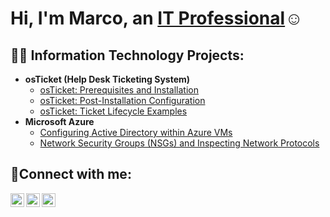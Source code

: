 <h1>Hi, I'm Marco, an <a href="https://linkedin.com/in/Josh">IT Professional</a>☺</h1>

<h2>👨‍💻 Information Technology Projects:</h2>

- <b>osTicket (Help Desk Ticketing System)</b>
  - [osTicket: Prerequisites and Installation](https://github.com/Markantonio501/osticket-prereqs)
  - [osTicket: Post-Installation Configuration](https://github.com/Markantonio501/post-install-config)
  - [osTicket: Ticket Lifecycle Examples](https://github.com/Markantonio501/ticket-lifecycle)
- <b>Microsoft Azure</b>
  - [Configuring Active Directory within Azure VMs](https://github.com/Markantonio501/configure-ad)
  - [Network Security Groups (NSGs) and Inspecting Network Protocols](https://github.com/Markantonio501/azure-network-protocols)

<h2>🤳Connect with me:</h2>

[<img align="left" alt="Josh | Twitter" width="22px" src="https://cdn.jsdelivr.net/npm/simple-icons@v3/icons/twitter.svg" />][twitter]
[<img align="left" alt="Josh | LinkedIn" width="22px" src="https://cdn.jsdelivr.net/npm/simple-icons@v3/icons/linkedin.svg" />][linkedin]
[<img align="left" alt="Josh | Instagram" width="22px" src="https://cdn.jsdelivr.net/npm/simple-icons@v3/icons/instagram.svg" />][instagram]

[twitter]: https://twitter.com/Josh
[instagram]: https://www.instagram.com/Josh
[linkedin]: https://linkedin.com/in/Josh
